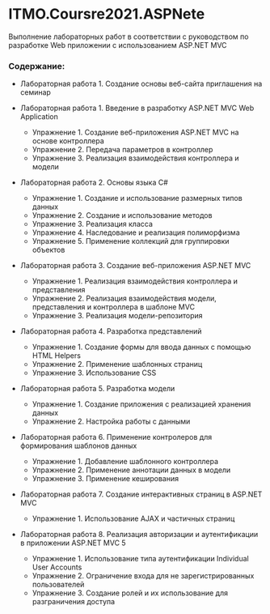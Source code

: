 # ITMO.Coursre2021.ASPNete

Выполнение лабораторных работ в соответствии с руководством по разработке Web приложении с использованием ASP.NET MVC


### Cодержание:

* Лабораторная работа 1. Создание основы веб-сайта приглашения на семинар 

* Лабораторная работа 1. Введение в разработку ASP.NET MVC Web Application 
    * Упражнение 1. Создание веб-приложения ASP.NET MVC на основе контроллера 
    * Упражнение 2. Передача параметров в контроллер 
    * Упражнение 3. Реализация взаимодействия контроллера и модели 
* Лабораторная работа 2. Основы языка C#
    * Упражнение 1. Создание и использование размерных типов данных
    * Упражнение 2. Создание и использование методов
    * Упражнение 3. Реализация класса
    * Упражнение 4. Наследование и реализация полиморфизма
    * Упражнение 5. Применение коллекций для группировки объектов
* Лабораторная работа 3. Создание веб-приложения ASP.NET MVC 
    * Упражнение 1. Реализация взаимодействия контроллера и представления 
    * Упражнение 2. Реализация взаимодействия модели, представления и контроллера в шаблоне MVC 
    * Упражнение 3. Реализация модели-репозитория 
* Лабораторная работа 4. Разработка представлений 
    * Упражнение 1. Создание формы для ввода данных с помощью HTML Helpers 
    * Упражнение 2. Применение шаблонных страниц 
    * Упражнение 3. Использование CSS 
* Лабораторная работа 5. Разработка модели 
    * Упражнение 1. Создание приложения с реализацией хранения данных 
    * Упражнение 2. Настройка работы с данными 
* Лабораторная работа 6. Применение контролеров для формирования шаблонов данных 
    * Упражнение 1. Добавление шаблонного контроллера 
    * Упражнение 2. Применение аннотации данных в модели
    * Упражнение 3. Применение кеширования 
* Лабораторная работа 7. Создание интерактивных страниц в ASP.NET MVC 
    * Упражнение 1. Использование AJAX и частичных страниц 
* Лабораторная работа 8. Реализация авторизации и аутентификации в приложении ASP.NET MVC 5 
    * Упражнение 1. Использование типа аутентификации Individual User Accounts
    * Упражнение 2. Ограничение входа для не зарегистрированных пользователей
    * Упражнение 3. Создание ролей и их использование для разграничения доступа 
